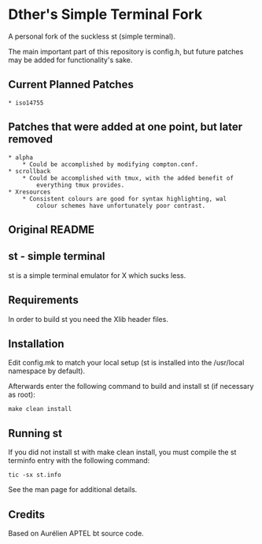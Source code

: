 # Dther's Simple Terminal Fork
A personal fork of the suckless st (simple terminal). 

The main important part of this repository is config.h, but
future patches may be added for functionality's sake.

## Current Planned Patches
    * iso14755
    
## Patches that were added at one point, but later removed
    * alpha
        * Could be accomplished by modifying compton.conf.
    * scrollback
        * Could be accomplished with tmux, with the added benefit of
            everything tmux provides.
    * Xresources
        * Consistent colours are good for syntax highlighting, wal
            colour schemes have unfortunately poor contrast.

Original README
--------------------
st - simple terminal
--------------------
st is a simple terminal emulator for X which sucks less.


Requirements
------------
In order to build st you need the Xlib header files.


Installation
------------
Edit config.mk to match your local setup (st is installed into
the /usr/local namespace by default).

Afterwards enter the following command to build and install st (if
necessary as root):

    make clean install


Running st
----------
If you did not install st with make clean install, you must compile
the st terminfo entry with the following command:

    tic -sx st.info

See the man page for additional details.

Credits
-------
Based on Aurélien APTEL <aurelien dot aptel at gmail dot com> bt source code.

